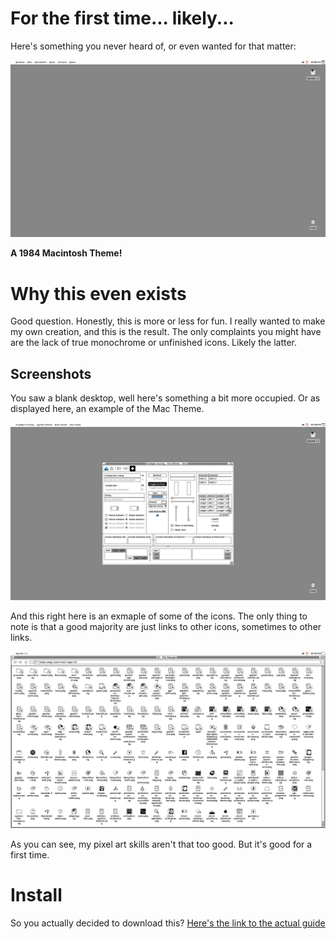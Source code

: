 # For the first time... likely...

Here's something you never heard of, or even wanted for that matter:

![Mac1 Blank Desktop](Screenshots/desktop1.png)

**A 1984 Macintosh Theme!**

# Why this even exists

Good question.  Honestly, this is more or less for fun.  I really wanted to make my own creation, and this is the result. The only complaints you might have are the lack of true monochrome or unfinished icons.
Likely the latter.

## Screenshots

You saw a blank desktop, well here's something a bit more occupied.
Or as displayed here, an example of the Mac Theme.

![Mac1 AWF Shot](Screenshots/desktop2.png)


And this right here is an exmaple of some of the icons.
The only thing to note is that a good majority are just links to other icons, sometimes to other links.

![Mac1 Icon Example](Screenshots/desktop3.png)

As you can see, my pixel art skills aren't that too good.  But it's good for a first time.

# Install
So you actually decided to download this?
[Here's the link to the actual guide](INSTALL.md)
